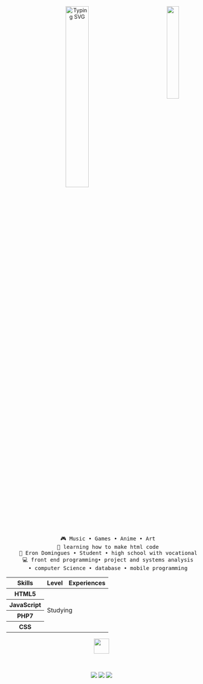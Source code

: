 <div align="center">
<img scr="https://git.io/typing-svg"><img src="https://readme-typing-svg.demolab.com?font=Fira+Code&pause=1000&color=6DA96A&random=false&width=435&lines=Hello!+I'm+Gabriella%2C+welcome!;+I'm+a+technology+student" alt="Typing SVG" width="35%">
<img src="https://i.pinimg.com/564x/6f/60/55/6f605533fcea3b930dc6386957f4b762.jpg" width="25%" align="right" />    
<br><br>
<pre>
    🎮 Music • Games • Anime • Art
    📖 learning how to make html code
    💼 Eron Domingues • Student • high school with vocational course
    💻 front end programming• project and systems analysis
    • computer Science • database • mobile programming
</pre>


<table class="habilidades">
                <thead>
                    <tr>
                        <th>Skills</th>
                        <th>Level</th>
                        <th>Experiences</th>
                    </tr>
                </thead>
                <tbody>
                    <tr>
                        <th>HTML5</th>
                        <td colspan="2" rowspan="4">Studying</td>
                    </tr>
                    <tr>
                        <th>JavaScript</th>
                    </tr>
                    <tr>
                        <th>PHP7</th>
                    </tr>
                    <tr>
                        <th>CSS</th>
                    </tr>
                </tbody>
            </table>
     
<img src="https://raw.githubusercontent.com/innng/innng/master/assets/kyubey.gif" height="40" />
<br><br><br>
    
[![](https://img.shields.io/badge/Whatsapp-3CB371)](https://api.whatsapp.com/send?phone=55459880557)
[![](https://img.shields.io/badge/Instagram-ff66ab)](https://www.instagram.com/gabss.nb/?next=%2F)
[![](https://img.shields.io/badge/Email-B22222)](mailto:gabriellaa.nicolibuss@gmail.com)

</div>
